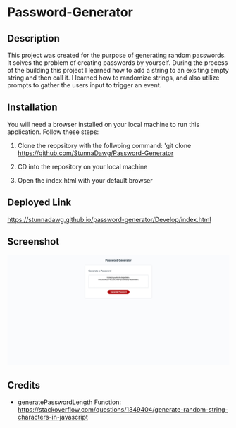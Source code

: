 # Password-Generator

## Description

This project was created for the purpose of generating random passwords. It solves the problem of creating passwords by yourself.
During the process of the building this project I learned how to add a string to an exsiting empty string and then call it. I learned how to randomize strings, and also utilize prompts to gather the users input to trigger an event.

## Installation

You will need a browser installed on your local machine to run this application. Follow these steps:

1. Clone the reopsitory with the follwoing command: 'git clone https://github.com/StunnaDawg/Password-Generator

2. CD into the repository on your local machine

3. Open the index.html with your default browser

## Deployed Link

https://stunnadawg.github.io/password-generator/Develop/index.html

## Screenshot

![Alt text](./Assets/password-generator-screenshot.html.png)

## Credits

- generatePasswordLength Function:
    https://stackoverflow.com/questions/1349404/generate-random-string-characters-in-javascript
